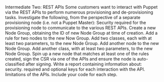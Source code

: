 Intermediate Two: REST APIs
Some customers want to interact with Puppet via the REST APIs to perform numerous provisioning and de-provisioning tasks.
Investigate the following, from the perspective of a separate provisioning node (i.e. not a Puppet Master):
Security required for the provisioning node to communicate to the various REST APIs.
Create a new Node Group, obtaining the ID of new Node Group at time of creation.
Add a rule for two nodes to the new Now Group.
Add two classes, each with at least two parameters, to the new Node Group.
Add another node to the new Node Group.
Add another class, with at least two parameters, to the new Node Group.
Spin up a new node that matches at least one of the rules created, sign the CSR via one of the APIs and ensure the node is auto-classified after signing.
Write a report containing information about:
security.
required and optional keys for each interaction with the API.
limitations of the APIs.
Include your code for each step.
 
